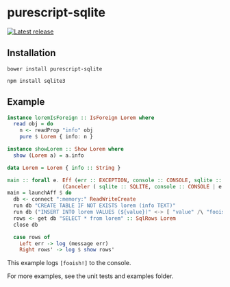 # purescript-sqlite

[![Latest release](http://img.shields.io/bower/v/purescript-sqlite.svg)](https://github.com/Risto-Stevcev/purescript-sqlite/releases)

## Installation

```
bower install purescript-sqlite

npm install sqlite3
```

## Example

```purescript
instance loremIsForeign :: IsForeign Lorem where
  read obj = do
    n <- readProp "info" obj
    pure $ Lorem { info: n }

instance showLorem :: Show Lorem where
  show (Lorem a) = a.info

data Lorem = Lorem { info :: String }

main :: forall e. Eff (err :: EXCEPTION, console :: CONSOLE, sqlite :: SQLITE | e)
                  (Canceler ( sqlite :: SQLITE, console :: CONSOLE | e ))
main = launchAff $ do
  db <- connect ":memory:" ReadWriteCreate
  run db "CREATE TABLE IF NOT EXISTS lorem (info TEXT)"
  run db ("INSERT INTO lorem VALUES (${value})" <-> [ "value" /\ "fooish!" ])
  rows <- get db "SELECT * from lorem" :: SqlRows Lorem
  close db

  case rows of
    Left err -> log (message err)
    Right rows' -> log $ show rows' 
```

This example logs `[fooish!]` to the console.

For more examples, see the unit tests and examples folder.
